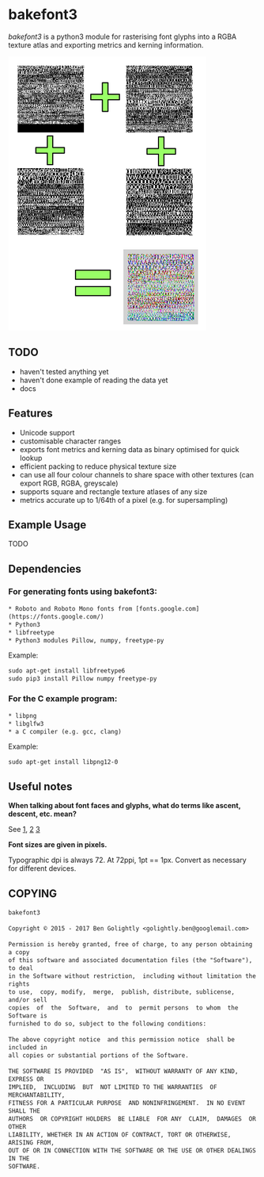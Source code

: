 # bakefont3 #

*bakefont3* is a python3 module for rasterising font glyphs into a RGBA texture
atlas and exporting metrics and kerning information.

![Example](./docs/example.png)

## TODO ##

* haven't tested anything yet
* haven't done example of reading the data yet
* docs


## Features ##

* Unicode support
* customisable character ranges
* exports font metrics and kerning data as binary optimised for quick lookup
* efficient packing to reduce physical texture size
* can use all four colour channels to share space with other textures (can
    export RGB, RGBA, greyscale)
* supports square and rectangle texture atlases of any size
* metrics accurate up to 1/64th of a pixel (e.g. for supersampling)


## Example Usage ##

TODO


## Dependencies ##

### For generating fonts using bakefont3:

    * Roboto and Roboto Mono fonts from [fonts.google.com](https://fonts.google.com/)
    * Python3
    * libfreetype
    * Python3 modules Pillow, numpy, freetype-py

Example:

    sudo apt-get install libfreetype6
    sudo pip3 install Pillow numpy freetype-py

### For the C example program:

    * libpng
    * libglfw3
    * a C compiler (e.g. gcc, clang)

Example:

    sudo apt-get install libpng12-0


## Useful notes ##

**When talking about font faces and glyphs, what do terms like ascent, descent,
etc. mean?**

See [1](https://www.microsoft.com/typography/otspec/TTCH01.htm),
[2](https://www.freetype.org/freetype2/docs/tutorial/step2.html)
[3](https://www.freetype.org/freetype2/docs/glyphs/glyphs-3.html)

**Font sizes are given in pixels.**

Typographic dpi is always 72. At 72ppi, 1pt == 1px.
Convert as necessary for different devices.


## COPYING ##

    bakefont3

    Copyright © 2015 - 2017 Ben Golightly <golightly.ben@googlemail.com>

    Permission is hereby granted, free of charge, to any person obtaining a copy
    of this software and associated documentation files (the "Software"), to deal
    in the Software without restriction,  including without limitation the rights
    to use,  copy, modify,  merge,  publish, distribute, sublicense,  and/or sell
    copies  of  the  Software,  and  to  permit persons  to whom  the Software is
    furnished to do so, subject to the following conditions:

    The above copyright notice  and this permission notice  shall be  included in
    all copies or substantial portions of the Software.

    THE SOFTWARE IS PROVIDED  "AS IS",  WITHOUT WARRANTY OF ANY KIND,  EXPRESS OR
    IMPLIED,  INCLUDING  BUT  NOT LIMITED TO THE WARRANTIES  OF  MERCHANTABILITY,
    FITNESS FOR A PARTICULAR PURPOSE  AND NONINFRINGEMENT.  IN NO EVENT SHALL THE
    AUTHORS  OR COPYRIGHT HOLDERS  BE LIABLE  FOR ANY  CLAIM,  DAMAGES  OR  OTHER
    LIABILITY, WHETHER IN AN ACTION OF CONTRACT, TORT OR OTHERWISE, ARISING FROM,
    OUT OF OR IN CONNECTION WITH THE SOFTWARE OR THE USE OR OTHER DEALINGS IN THE
    SOFTWARE.

